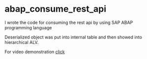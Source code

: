 # abap_consume_rest_api

I wrote the code for consuming the rest api by using SAP ABAP programming language

Deserialized object was put into internal table and then showed into hierarchical ALV.

For video demonstration [click](https://drive.google.com/drive/folders/1iz26Mp5cEqZZ77RUHlAQFZoXmOaytiF6?usp=sharing)

